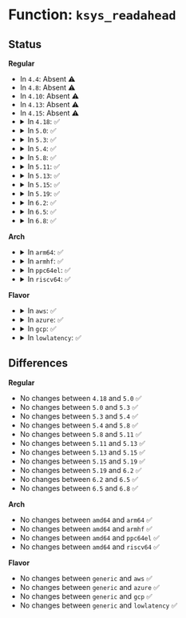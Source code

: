 # Function: <code>ksys_readahead</code>

## Status
<b>Regular</b>
<ul>
<li>
In <code>4.4</code>: Absent ⚠️
</li>
<li>
In <code>4.8</code>: Absent ⚠️
</li>
<li>
In <code>4.10</code>: Absent ⚠️
</li>
<li>
In <code>4.13</code>: Absent ⚠️
</li>
<li>
In <code>4.15</code>: Absent ⚠️
</li>
<li>
<details>
<summary>In <code>4.18</code>: ✅</summary>

```c
ssize_t ksys_readahead(int fd, loff_t offset, size_t count);
```

**Collision:** Unique Global

**Inline:** No

**Transformation:** False

**Instances:**

```
In mm/readahead.c (ffffffff81200520)
Location: mm/readahead.c:589
Inline: False
Direct callers:
  - arch/x86/ia32/sys_ia32.c:__x32_compat_sys_x86_readahead
  - arch/x86/ia32/sys_ia32.c:__ia32_compat_sys_x86_readahead
  - mm/readahead.c:__ia32_sys_readahead
  - mm/readahead.c:__x64_sys_readahead
```
**Symbols:**

```
ffffffff81200520-ffffffff812005e6: ksys_readahead (STB_GLOBAL)
```
</details>
</li>
<li>
<details>
<summary>In <code>5.0</code>: ✅</summary>

```c
ssize_t ksys_readahead(int fd, loff_t offset, size_t count);
```

**Collision:** Unique Global

**Inline:** No

**Transformation:** False

**Instances:**

```
In mm/readahead.c (ffffffff81212ec0)
Location: mm/readahead.c:575
Inline: False
Direct callers:
  - arch/x86/ia32/sys_ia32.c:__x32_compat_sys_x86_readahead
  - arch/x86/ia32/sys_ia32.c:__ia32_compat_sys_x86_readahead
  - mm/readahead.c:__ia32_sys_readahead
  - mm/readahead.c:__x64_sys_readahead
```
**Symbols:**

```
ffffffff81212ec0-ffffffff81212f5f: ksys_readahead (STB_GLOBAL)
```
</details>
</li>
<li>
<details>
<summary>In <code>5.3</code>: ✅</summary>

```c
ssize_t ksys_readahead(int fd, loff_t offset, size_t count);
```

**Collision:** Unique Global

**Inline:** No

**Transformation:** False

**Instances:**

```
In mm/readahead.c (ffffffff812228d0)
Location: mm/readahead.c:578
Inline: False
Direct callers:
  - arch/x86/ia32/sys_ia32.c:__x32_compat_sys_x86_readahead
  - arch/x86/ia32/sys_ia32.c:__ia32_compat_sys_x86_readahead
  - mm/readahead.c:__ia32_sys_readahead
  - mm/readahead.c:__x64_sys_readahead
```
**Symbols:**

```
ffffffff812228d0-ffffffff81222972: ksys_readahead (STB_GLOBAL)
```
</details>
</li>
<li>
<details>
<summary>In <code>5.4</code>: ✅</summary>

```c
ssize_t ksys_readahead(int fd, loff_t offset, size_t count);
```

**Collision:** Unique Global

**Inline:** No

**Transformation:** False

**Instances:**

```
In mm/readahead.c (ffffffff81230380)
Location: mm/readahead.c:578
Inline: False
Direct callers:
  - arch/x86/ia32/sys_ia32.c:__x32_compat_sys_x86_readahead
  - arch/x86/ia32/sys_ia32.c:__ia32_compat_sys_x86_readahead
  - mm/readahead.c:__ia32_sys_readahead
  - mm/readahead.c:__x64_sys_readahead
```
**Symbols:**

```
ffffffff81230380-ffffffff81230422: ksys_readahead (STB_GLOBAL)
```
</details>
</li>
<li>
<details>
<summary>In <code>5.8</code>: ✅</summary>

```c
ssize_t ksys_readahead(int fd, loff_t offset, size_t count);
```

**Collision:** Unique Global

**Inline:** No

**Transformation:** False

**Instances:**

```
In mm/readahead.c (ffffffff8125d630)
Location: mm/readahead.c:635
Inline: False
Direct callers:
  - arch/x86/kernel/sys_ia32.c:__ia32_sys_ia32_readahead
  - arch/x86/kernel/sys_ia32.c:__x64_sys_ia32_readahead
  - mm/readahead.c:__ia32_sys_readahead
  - mm/readahead.c:__x64_sys_readahead
```
**Symbols:**

```
ffffffff8125d630-ffffffff8125d6d2: ksys_readahead (STB_GLOBAL)
```
</details>
</li>
<li>
<details>
<summary>In <code>5.11</code>: ✅</summary>

```c
ssize_t ksys_readahead(int fd, loff_t offset, size_t count);
```

**Collision:** Unique Global

**Inline:** No

**Transformation:** False

**Instances:**

```
In mm/readahead.c (ffffffff812679e0)
Location: mm/readahead.c:611
Inline: False
Direct callers:
  - arch/x86/kernel/sys_ia32.c:__ia32_sys_ia32_readahead
  - arch/x86/kernel/sys_ia32.c:__x64_sys_ia32_readahead
  - mm/readahead.c:__ia32_sys_readahead
  - mm/readahead.c:__x64_sys_readahead
```
**Symbols:**

```
ffffffff812679e0-ffffffff81267a82: ksys_readahead (STB_GLOBAL)
```
</details>
</li>
<li>
<details>
<summary>In <code>5.13</code>: ✅</summary>

```c
ssize_t ksys_readahead(int fd, loff_t offset, size_t count);
```

**Collision:** Unique Global

**Inline:** No

**Transformation:** False

**Instances:**

```
In mm/readahead.c (ffffffff8126c5f0)
Location: mm/readahead.c:611
Inline: False
Direct callers:
  - arch/x86/kernel/sys_ia32.c:__ia32_sys_ia32_readahead
  - arch/x86/kernel/sys_ia32.c:__x64_sys_ia32_readahead
  - mm/readahead.c:__ia32_sys_readahead
  - mm/readahead.c:__x64_sys_readahead
```
**Symbols:**

```
ffffffff8126c5f0-ffffffff8126c692: ksys_readahead (STB_GLOBAL)
```
</details>
</li>
<li>
<details>
<summary>In <code>5.15</code>: ✅</summary>

```c
ssize_t ksys_readahead(int fd, loff_t offset, size_t count);
```

**Collision:** Unique Global

**Inline:** No

**Transformation:** False

**Instances:**

```
In mm/readahead.c (ffffffff812a9310)
Location: mm/readahead.c:613
Inline: False
Direct callers:
  - arch/x86/kernel/sys_ia32.c:__ia32_sys_ia32_readahead
  - arch/x86/kernel/sys_ia32.c:__x64_sys_ia32_readahead
  - mm/readahead.c:__ia32_sys_readahead
  - mm/readahead.c:__x64_sys_readahead
```
**Symbols:**

```
ffffffff812a9310-ffffffff812a93b5: ksys_readahead (STB_GLOBAL)
```
</details>
</li>
<li>
<details>
<summary>In <code>5.19</code>: ✅</summary>

```c
ssize_t ksys_readahead(int fd, loff_t offset, size_t count);
```

**Collision:** Unique Global

**Inline:** No

**Transformation:** False

**Instances:**

```
In mm/readahead.c (ffffffff813024c0)
Location: mm/readahead.c:725
Inline: False
Direct callers:
  - arch/x86/kernel/sys_ia32.c:__ia32_sys_ia32_readahead
  - arch/x86/kernel/sys_ia32.c:__x64_sys_ia32_readahead
  - mm/readahead.c:__ia32_sys_readahead
  - mm/readahead.c:__x64_sys_readahead
```
**Symbols:**

```
ffffffff813024c0-ffffffff81302589: ksys_readahead (STB_GLOBAL)
```
</details>
</li>
<li>
<details>
<summary>In <code>6.2</code>: ✅</summary>

```c
ssize_t ksys_readahead(int fd, loff_t offset, size_t count);
```

**Collision:** Unique Global

**Inline:** No

**Transformation:** False

**Instances:**

```
In mm/readahead.c (ffffffff8136cc80)
Location: mm/readahead.c:735
Inline: False
Direct callers:
  - arch/x86/kernel/sys_ia32.c:__ia32_sys_ia32_readahead
  - arch/x86/kernel/sys_ia32.c:__x64_sys_ia32_readahead
  - mm/readahead.c:__ia32_sys_readahead
  - mm/readahead.c:__x64_sys_readahead
```
**Symbols:**

```
ffffffff8136cc80-ffffffff8136cd49: ksys_readahead (STB_GLOBAL)
```
</details>
</li>
<li>
<details>
<summary>In <code>6.5</code>: ✅</summary>

```c
ssize_t ksys_readahead(int fd, loff_t offset, size_t count);
```

**Collision:** Unique Global

**Inline:** No

**Transformation:** False

**Instances:**

```
In mm/readahead.c (ffffffff8139eee0)
Location: mm/readahead.c:734
Inline: False
Direct callers:
  - arch/x86/kernel/sys_ia32.c:__ia32_sys_ia32_readahead
  - arch/x86/kernel/sys_ia32.c:__x64_sys_ia32_readahead
  - mm/readahead.c:__ia32_sys_readahead
  - mm/readahead.c:__x64_sys_readahead
```
**Symbols:**

```
ffffffff8139eee0-ffffffff8139efa9: ksys_readahead (STB_GLOBAL)
```
</details>
</li>
<li>
<details>
<summary>In <code>6.8</code>: ✅</summary>

```c
ssize_t ksys_readahead(int fd, loff_t offset, size_t count);
```

**Collision:** Unique Global

**Inline:** No

**Transformation:** False

**Instances:**

```
In mm/readahead.c (ffffffff813c8b40)
Location: mm/readahead.c:719
Inline: False
Direct callers:
  - arch/x86/kernel/sys_ia32.c:__ia32_sys_ia32_readahead
  - arch/x86/kernel/sys_ia32.c:__x64_sys_ia32_readahead
  - mm/readahead.c:__ia32_sys_readahead
  - mm/readahead.c:__x64_sys_readahead
```
**Symbols:**

```
ffffffff813c8b40-ffffffff813c8c0a: ksys_readahead (STB_GLOBAL)
```
</details>
</li>
</ul>
<b>Arch</b>
<ul>
<li>
<details>
<summary>In <code>arm64</code>: ✅</summary>

```c
ssize_t ksys_readahead(int fd, loff_t offset, size_t count);
```

**Collision:** Unique Global

**Inline:** No

**Transformation:** False

**Instances:**

```
In mm/readahead.c (ffff8000102bfc00)
Location: mm/readahead.c:578
Inline: False
Direct callers:
  - arch/arm64/kernel/sys32.c:__arm64_compat_sys_aarch32_readahead
  - mm/readahead.c:__arm64_sys_readahead
```
**Symbols:**

```
ffff8000102bfc00-ffff8000102bfcc0: ksys_readahead (STB_GLOBAL)
```
</details>
</li>
<li>
<details>
<summary>In <code>armhf</code>: ✅</summary>

```c
ssize_t ksys_readahead(int fd, loff_t offset, size_t count);
```

**Collision:** Unique Global

**Inline:** No

**Transformation:** False

**Instances:**

```
In mm/readahead.c (c04eb6dc)
Location: mm/readahead.c:578
Inline: False
Direct callers:
  - mm/readahead.c:__se_sys_readahead
```
**Symbols:**

```
c04eb6dc-c04eb7a4: ksys_readahead (STB_GLOBAL)
```
</details>
</li>
<li>
<details>
<summary>In <code>ppc64el</code>: ✅</summary>

```c
ssize_t ksys_readahead(int fd, loff_t offset, size_t count);
```

**Collision:** Unique Global

**Inline:** No

**Transformation:** False

**Instances:**

```
In mm/readahead.c (c000000000378cd0)
Location: mm/readahead.c:578
Inline: False
Direct callers:
  - arch/powerpc/kernel/sys_ppc32.c:compat_sys_readahead
  - mm/readahead.c:__se_sys_readahead
```
**Symbols:**

```
c000000000378cd0-c000000000378df8: ksys_readahead (STB_GLOBAL)
```
</details>
</li>
<li>
<details>
<summary>In <code>riscv64</code>: ✅</summary>

```c
ssize_t ksys_readahead(int fd, loff_t offset, size_t count);
```

**Collision:** Unique Global

**Inline:** No

**Transformation:** False

**Instances:**

```
In mm/readahead.c (ffffffe0001e1bc0)
Location: mm/readahead.c:578
Inline: False
Direct callers:
  - mm/readahead.c:__se_sys_readahead
```
**Symbols:**

```
ffffffe0001e1bc0-ffffffe0001e1c56: ksys_readahead (STB_GLOBAL)
```
</details>
</li>
</ul>
<b>Flavor</b>
<ul>
<li>
<details>
<summary>In <code>aws</code>: ✅</summary>

```c
ssize_t ksys_readahead(int fd, loff_t offset, size_t count);
```

**Collision:** Unique Global

**Inline:** No

**Transformation:** False

**Instances:**

```
In mm/readahead.c (ffffffff812289d0)
Location: mm/readahead.c:578
Inline: False
Direct callers:
  - arch/x86/ia32/sys_ia32.c:__x32_compat_sys_x86_readahead
  - arch/x86/ia32/sys_ia32.c:__ia32_compat_sys_x86_readahead
  - mm/readahead.c:__ia32_sys_readahead
  - mm/readahead.c:__x64_sys_readahead
```
**Symbols:**

```
ffffffff812289d0-ffffffff81228a72: ksys_readahead (STB_GLOBAL)
```
</details>
</li>
<li>
<details>
<summary>In <code>azure</code>: ✅</summary>

```c
ssize_t ksys_readahead(int fd, loff_t offset, size_t count);
```

**Collision:** Unique Global

**Inline:** No

**Transformation:** False

**Instances:**

```
In mm/readahead.c (ffffffff8121bb10)
Location: mm/readahead.c:578
Inline: False
Direct callers:
  - arch/x86/ia32/sys_ia32.c:__x32_compat_sys_x86_readahead
  - arch/x86/ia32/sys_ia32.c:__ia32_compat_sys_x86_readahead
  - mm/readahead.c:__ia32_sys_readahead
  - mm/readahead.c:__x64_sys_readahead
```
**Symbols:**

```
ffffffff8121bb10-ffffffff8121bbb2: ksys_readahead (STB_GLOBAL)
```
</details>
</li>
<li>
<details>
<summary>In <code>gcp</code>: ✅</summary>

```c
ssize_t ksys_readahead(int fd, loff_t offset, size_t count);
```

**Collision:** Unique Global

**Inline:** No

**Transformation:** False

**Instances:**

```
In mm/readahead.c (ffffffff81226770)
Location: mm/readahead.c:578
Inline: False
Direct callers:
  - arch/x86/ia32/sys_ia32.c:__x32_compat_sys_x86_readahead
  - arch/x86/ia32/sys_ia32.c:__ia32_compat_sys_x86_readahead
  - mm/readahead.c:__ia32_sys_readahead
  - mm/readahead.c:__x64_sys_readahead
```
**Symbols:**

```
ffffffff81226770-ffffffff81226812: ksys_readahead (STB_GLOBAL)
```
</details>
</li>
<li>
<details>
<summary>In <code>lowlatency</code>: ✅</summary>

```c
ssize_t ksys_readahead(int fd, loff_t offset, size_t count);
```

**Collision:** Unique Global

**Inline:** No

**Transformation:** False

**Instances:**

```
In mm/readahead.c (ffffffff81235aa0)
Location: mm/readahead.c:578
Inline: False
Direct callers:
  - arch/x86/ia32/sys_ia32.c:__x32_compat_sys_x86_readahead
  - arch/x86/ia32/sys_ia32.c:__ia32_compat_sys_x86_readahead
  - mm/readahead.c:__ia32_sys_readahead
  - mm/readahead.c:__x64_sys_readahead
```
**Symbols:**

```
ffffffff81235aa0-ffffffff81235b42: ksys_readahead (STB_GLOBAL)
```
</details>
</li>
</ul>

## Differences
<b>Regular</b>
<ul>
<li>
No changes between <code>4.18</code> and <code>5.0</code> ✅
</li>
<li>
No changes between <code>5.0</code> and <code>5.3</code> ✅
</li>
<li>
No changes between <code>5.3</code> and <code>5.4</code> ✅
</li>
<li>
No changes between <code>5.4</code> and <code>5.8</code> ✅
</li>
<li>
No changes between <code>5.8</code> and <code>5.11</code> ✅
</li>
<li>
No changes between <code>5.11</code> and <code>5.13</code> ✅
</li>
<li>
No changes between <code>5.13</code> and <code>5.15</code> ✅
</li>
<li>
No changes between <code>5.15</code> and <code>5.19</code> ✅
</li>
<li>
No changes between <code>5.19</code> and <code>6.2</code> ✅
</li>
<li>
No changes between <code>6.2</code> and <code>6.5</code> ✅
</li>
<li>
No changes between <code>6.5</code> and <code>6.8</code> ✅
</li>
</ul>
<b>Arch</b>
<ul>
<li>
No changes between <code>amd64</code> and <code>arm64</code> ✅
</li>
<li>
No changes between <code>amd64</code> and <code>armhf</code> ✅
</li>
<li>
No changes between <code>amd64</code> and <code>ppc64el</code> ✅
</li>
<li>
No changes between <code>amd64</code> and <code>riscv64</code> ✅
</li>
</ul>
<b>Flavor</b>
<ul>
<li>
No changes between <code>generic</code> and <code>aws</code> ✅
</li>
<li>
No changes between <code>generic</code> and <code>azure</code> ✅
</li>
<li>
No changes between <code>generic</code> and <code>gcp</code> ✅
</li>
<li>
No changes between <code>generic</code> and <code>lowlatency</code> ✅
</li>
</ul>

